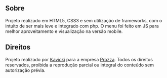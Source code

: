 ## Sobre

Projeto realizado em HTML5, CSS3 e sem utilização de frameworks, com o intuito de ser mais leve e integrado com php.
O menu foi feito em JS para melhor aproveitamento e visualização na versão mobile.

## Direitos

Projeto realizado por [Kavicki](https://kavicki.com) para a empresa [Prozza](https://Prozza.co).
Todos os direitos reservados, proibida a reprodução parcial ou integral do conteúdo sem autorização prévia.
